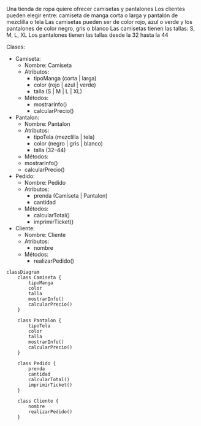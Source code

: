<!-- 2. Crear el archivo ejercicio_02.md en la carpeta retos_sesion_01 y realiza Análisis y el Diagrama de clases para lo siguiente el siguiente escenario: -->

Una tienda de ropa quiere ofrecer camisetas y pantalones
Los clientes pueden elegir entre: camiseta
de manga corta o larga y pantalón de mezclilla o tela
Las camisetas pueden ser de color rojo, azul o verde
y los pantalones de color negro, gris o blanco
Las camisetas tienen las tallas: S, M, L, XL
Los pantalones tienen las tallas desde la 32 hasta la 44

Clases:
- Camiseta:
    - Nombre: Camiseta
    - Atributos:
        - tipoManga (corta | larga)
        - color (rojo | azul | verde)
        - talla (S | M | L | XL)
    - Métodos:
        - mostrarInfo()
        - calcularPrecio()
- Pantalon:
    - Nombre: Pantalon
    - Atributos:
        - tipoTela (mezclilla | tela)
        - color (negro | gris | blanco)
        - talla (32–44)
    - Métodos:
    - mostrarInfo()
    - calcularPrecio()
- Pedido:
    - Nombre: Pedido
    - Atributos:
        - prenda (Camiseta | Pantalon)
        - cantidad 
    - Métodos:
        - calcularTotal() 
        - imprimirTicket() 
- Cliente: 
    - Nombre: Cliente 
    - Atributos: 
        - nombre
    - Métodos:
        - realizarPedido()
```mermaid
classDiagram
    class Camiseta {
        tipoManga
        color
        talla
        mostrarInfo()
        calcularPrecio()
    }

    class Pantalon {
        tipoTela
        color
        talla
        mostrarInfo()
        calcularPrecio()
    }

    class Pedido {
        prenda
        cantidad
        calcularTotal()
        imprimirTicket()
    }

    class Cliente {
        nombre
        realizarPedido()
    }
```